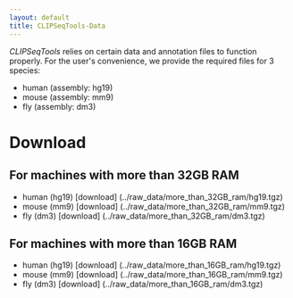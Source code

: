 ```yaml
---
layout: default
title: CLIPSeqTools-Data
---
```


_CLIPSeqTools_ relies on certain data and annotation files to function
properly. For the user's convenience, we provide the required files for 3
species:

* human (assembly: hg19)
* mouse (assembly: mm9)
* fly (assembly: dm3)

# Download

## For machines with **more** than 32GB RAM

* human (hg19) [download] (../raw_data/more_than_32GB_ram/hg19.tgz)
* mouse (mm9)  [download] (../raw_data/more_than_32GB_ram/mm9.tgz)
* fly (dm3)   [download] (../raw_data/more_than_32GB_ram/dm3.tgz)

## For machines with **more** than 16GB RAM

* human (hg19) [download] (../raw_data/more_than_16GB_ram/hg19.tgz)
* mouse (mm9)  [download] (../raw_data/more_than_16GB_ram/mm9.tgz)
* fly (dm3)   [download] (../raw_data/more_than_16GB_ram/dm3.tgz)

